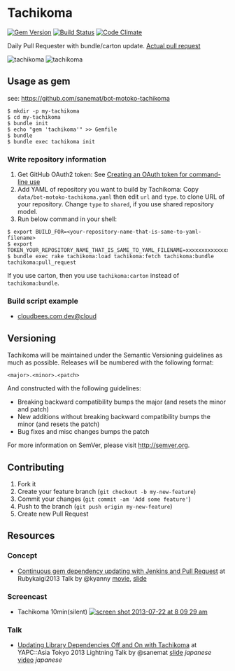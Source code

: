 # Tachikoma

[![Gem Version](https://badge.fury.io/rb/tachikoma.png)](http://badge.fury.io/rb/tachikoma)
[![Build Status](https://api.travis-ci.org/sanemat/tachikoma.png?branch=master)](https://travis-ci.org/sanemat/tachikoma)
[![Code Climate](https://codeclimate.com/github/sanemat/tachikoma.png)](https://codeclimate.com/github/sanemat/tachikoma)

Daily Pull Requester with bundle/carton update. [Actual pull request](https://github.com/mrtaddy/fenix-knight/pull/25)

![tachikoma](https://gist.github.com/sanemat/6605029/raw/ztachikoma-demo5.gif 'tachikoma')
![tachikoma](https://gist.github.com/sanemat/6605029/raw/ztachikoma-demo6.gif 'tachikoma')

## Usage as gem

see: https://github.com/sanemat/bot-motoko-tachikoma

```
$ mkdir -p my-tachikoma
$ cd my-tachikoma
$ bundle init
$ echo "gem 'tachikoma'" >> Gemfile
$ bundle
$ bundle exec tachikoma init
```
### Write repository information

1. Get GitHub OAuth2 token: See [Creating an OAuth token for command-line use](https://help.github.com/articles/creating-an-oauth-token-for-command-line-use)
2. Add YAML of repository you want to build by Tachikoma: Copy `data/bot-motoko-tachikoma.yaml` then edit `url` and `type`. to clone URL of your repository. Change `type` to `shared`, if you use shared repository model.
3. Run below command in your shell:

```
$ export BUILD_FOR=<your-repository-name-that-is-same-to-yaml-filename>
$ export TOKEN_YOUR_REPOSITORY_NAME_THAT_IS_SAME_TO_YAML_FILENAME=xxxxxxxxxxxxxxxxxxxxxxxxxxxxxxxxxxxxxxxx
$ bundle exec rake tachikoma:load tachikoma:fetch tachikoma:bundle tachikoma:pull_request
```

If you use carton, then you use `tachikoma:carton` instead of `tachikoma:bundle`.

### Build script example

- [cloudbees.com dev@cloud](https://gist.github.com/sanemat/5859031)

## Versioning

Tachikoma will be maintained under the Semantic Versioning guidelines as much as possible. Releases will be numbered with the following format:

`<major>.<minor>.<patch>`

And constructed with the following guidelines:

* Breaking backward compatibility bumps the major (and resets the minor and patch)
* New additions without breaking backward compatibility bumps the minor (and resets the patch)
* Bug fixes and misc changes bumps the patch

For more information on SemVer, please visit http://semver.org.

## Contributing

1. Fork it
2. Create your feature branch (`git checkout -b my-new-feature`)
3. Commit your changes (`git commit -am 'Add some feature'`)
4. Push to the branch (`git push origin my-new-feature`)
5. Create new Pull Request

## Resources

### Concept
- [Continuous gem dependency updating with Jenkins and Pull Request](http://rubykaigi.org/2013/talk/S72) at Rubykaigi2013 Talk by @kyanny [movie](http://vimeo.com/68300423), [slide](https://speakerdeck.com/kyanny/continuous-gem-dependency-updating-with-jenkins-and-pull-request)

### Screencast
- Tachikoma 10min(silent) [![screen shot 2013-07-22 at 8 09 29 am](https://f.cloud.github.com/assets/75448/832475/b0ce829a-f25a-11e2-8984-521dbe7d838e.png)](https://vimeo.com/70733613)

### Talk
- [Updating Library Dependencies Off and On with Tachikoma](http://yapcasia.org/2013/talk/show/f7fe8ed4-1bcd-11e3-93a2-f74c6aeab6a4)
at YAPC::Asia Tokyo 2013 Lightning Talk
by @sanemat
[slide](https://gist.github.com/sanemat/6605029) _japanese_
[video](http://www.youtube.com/watch?v=IAoJzxBzOok) _japanese_
